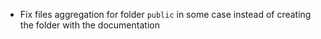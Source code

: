 * Fix files aggregation for folder `public` in some case instead of creating the folder with the documentation